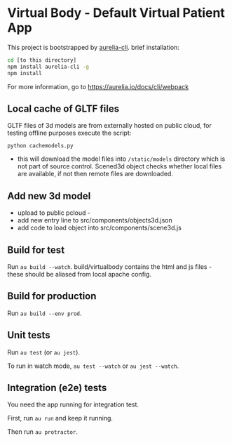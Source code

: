 # Virtual Body - Default Virtual Patient App

This project is bootstrapped by [aurelia-cli](https://github.com/aurelia/cli).
brief installation:
```bash
cd [to this directory]
npm install aurelia-cli -g
npm install
```
For more information, go to https://aurelia.io/docs/cli/webpack

## Local cache of GLTF files

GLTF files of 3d models are from externally hosted on public cloud, for testing offline purposes execute the script:

`python cachemodels.py`
 - this will download the model files into `/static/models` directory which is not part of source control. Scened3d object checks whether local files are available, if not then remote files are downloaded.

## Add new 3d model

- upload to public pcloud - 
- add new entry line to src/components/objects3d.json
- add code to load object into src/components/scene3d.js

## Build for test

Run `au build --watch`. build/virtualbody contains the html and js files - these should be aliased from local apache config.

## Build for production

Run `au build --env prod`.

## Unit tests

Run `au test` (or `au jest`).

To run in watch mode, `au test --watch` or `au jest --watch`.

## Integration (e2e) tests

You need the app running for integration test.

First, run `au run` and keep it running.

Then run `au protractor`.

